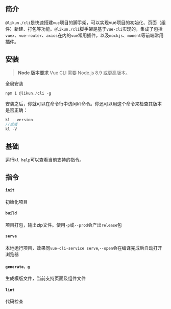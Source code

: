 ## 简介


`@likun./cli`是快速搭建`vue`项目的脚手架，可以实现vue项目的初始化、页面（组件）新建、打包等功能。`@likun./cli`脚手架是基于`vue-cli`实现的，集成了包括`vuex`、`vue-router`、`axios`在内的`vue`常用插件，以及`mockjs`、`monent`等前端常用插件。


## 安装


> **Node 版本要求**
Vue CLI 需要 Node.js 8.9 或更高版本。



全局安装


```javascript
npm i @likun./cli -g
```


安装之后，你就可以在命令行中访问`kl`命令。你还可以用这个命令来检查其版本是否正确：


```javascript
kl --version
//或者
kl -V
```


## 基础


运行`kl help`可以查看当前支持的指令。
​

## 指令


#### `init`


初始化项目


#### `build`


项目打包，输出zip文件。使用`-p`或`--prod`会产出`release`包


#### `serve`


本地运行项目，效果同`vue-cli-service serve`,`--open`会在编译完成后自动打开浏览器


#### `generate、g`


生成模版文件，当前支持页面及组件文件
​

#### `lint`


代码检查
